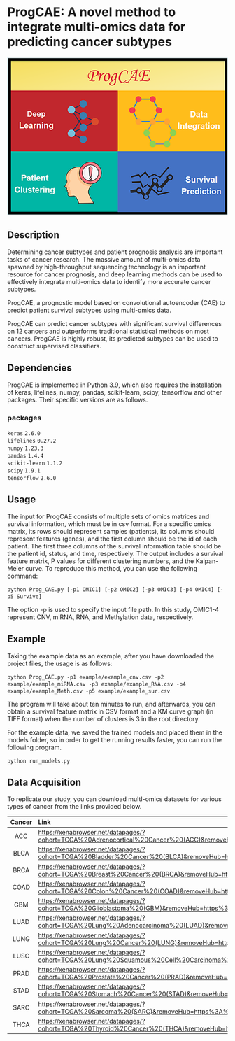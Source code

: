 ProgCAE: A novel method to integrate multi-omics data for predicting cancer subtypes 
====
![image](https://github.com/BryantLuffy/ProgCAE/blob/master/shell.png)

Description
-----
Determining cancer subtypes and patient prognosis analysis are important tasks of cancer research. The massive amount of multi-omics data spawned by high-throughput sequencing technology is an important resource for cancer prognosis, and deep learning methods can be used to effectively integrate multi-omics data to identify more accurate cancer subtypes. <br>

ProgCAE, a prognostic model based on convolutional autoencoder (CAE) to predict patient survival subtypes using multi-omics data. 

ProgCAE can predict cancer subtypes with significant survival differences on 12 cancers and outperforms traditional statistical methods on most cancers. ProgCAE is highly robust, its predicted subtypes can be used to construct supervised classifiers.

Dependencies
-----
ProgCAE is implemented in Python 3.9, which also requires the installation of keras, lifelines, numpy, pandas, scikit-learn, scipy, tensorflow and other packages. Their specific versions are as follows.<br>
### packages
`keras`         `2.6.0`<br>
`lifelines`     `0.27.2`<br>
`numpy`         `1.23.3`<br>
`pandas`        `1.4.4`<br>
`scikit-learn`  `1.1.2`<br>
`scipy`         `1.9.1`<br>
`tensorflow`    `2.6.0`<br> 

Usage
-----
The input for ProgCAE consists of multiple sets of omics matrices and survival information, which must be in csv format. For a specific omics matrix, its rows should represent samples (patients), its columns should represent features (genes), and the first column should be the id of each patient. The first three columns of the survival information table should be the patient id, status, and time, respectively. The output includes a survival feature matrix, P values for different clustering numbers, and the Kalpan-Meier curve. To reproduce this method, you can use the following command:<br>
```
python Prog_CAE.py [-p1 OMIC1] [-p2 OMIC2] [-p3 OMIC3] [-p4 OMIC4] [-p5 Survive]
```
The option -p is used to specify the input file path. In this study, OMIC1-4 represent CNV, miRNA, RNA, and Methylation data, respectively.

Example
-----
Taking the example data as an example, after you have downloaded the project files, the usage is as follows:
```
python Prog_CAE.py -p1 example/example_cnv.csv -p2 example/example_miRNA.csv -p3 example/example_RNA.csv -p4 example/example_Meth.csv -p5 example/example_sur.csv
```
The program will take about ten minutes to run, and afterwards, you can obtain a survival feature matrix in CSV format and a KM curve graph (in TIFF format) when the number of clusters is 3 in the root directory.

For the example data, we saved the trained models and placed them in the models folder, so in order to get the running results faster, you can run the following program.
```
python run_models.py
```

Data Acquisition
-----
To replicate our study, you can download multI-omics datasets for various types of cancer from the links provided below.

| Cancer | Link |
| :------: | :------ |
| ACC | https://xenabrowser.net/datapages/?cohort=TCGA%20Adrenocortical%20Cancer%20(ACC)&removeHub=https%3A%2F%2Fxena.treehouse.gi.ucsc.edu%3A443 |
| BLCA | https://xenabrowser.net/datapages/?cohort=TCGA%20Bladder%20Cancer%20(BLCA)&removeHub=https%3A%2F%2Fxena.treehouse.gi.ucsc.edu%3A443 |
| BRCA | https://xenabrowser.net/datapages/?cohort=TCGA%20Breast%20Cancer%20(BRCA)&removeHub=https%3A%2F%2Fxena.treehouse.gi.ucsc.edu%3A443 |
| COAD | https://xenabrowser.net/datapages/?cohort=TCGA%20Colon%20Cancer%20(COAD)&removeHub=https%3A%2F%2Fxena.treehouse.gi.ucsc.edu%3A443 |
| GBM | https://xenabrowser.net/datapages/?cohort=TCGA%20Glioblastoma%20(GBM)&removeHub=https%3A%2F%2Fxena.treehouse.gi.ucsc.edu%3A443 |
| LUAD | https://xenabrowser.net/datapages/?cohort=TCGA%20Lung%20Adenocarcinoma%20(LUAD)&removeHub=https%3A%2F%2Fxena.treehouse.gi.ucsc.edu%3A443 |
| LUNG | https://xenabrowser.net/datapages/?cohort=TCGA%20Lung%20Cancer%20(LUNG)&removeHub=https%3A%2F%2Fxena.treehouse.gi.ucsc.edu%3A443 |
| LUSC | https://xenabrowser.net/datapages/?cohort=TCGA%20Lung%20Squamous%20Cell%20Carcinoma%20(LUSC)&removeHub=https%3A%2F%2Fxena.treehouse.gi.ucsc.edu%3A443 |
| PRAD | https://xenabrowser.net/datapages/?cohort=TCGA%20Prostate%20Cancer%20(PRAD)&removeHub=https%3A%2F%2Fxena.treehouse.gi.ucsc.edu%3A443 |
| STAD | https://xenabrowser.net/datapages/?cohort=TCGA%20Stomach%20Cancer%20(STAD)&removeHub=https%3A%2F%2Fxena.treehouse.gi.ucsc.edu%3A443 |
| SARC | https://xenabrowser.net/datapages/?cohort=TCGA%20Sarcoma%20(SARC)&removeHub=https%3A%2F%2Fxena.treehouse.gi.ucsc.edu%3A443 |
| THCA | https://xenabrowser.net/datapages/?cohort=TCGA%20Thyroid%20Cancer%20(THCA)&removeHub=https%3A%2F%2Fxena.treehouse.gi.ucsc.edu%3A443 |

